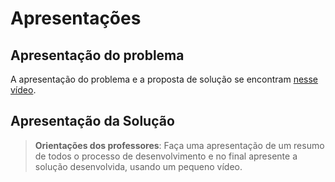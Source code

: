 # Apresentações

## Apresentação do problema

A apresentação do problema e a proposta de solução se encontram [nesse vídeo](problema-e-solucao-proposta.mp4).

## Apresentação da Solução

> **Orientações dos professores**: Faça uma apresentação de um resumo de todos o processo de desenvolvimento e no final apresente a solução desenvolvida, usando um pequeno vídeo.
